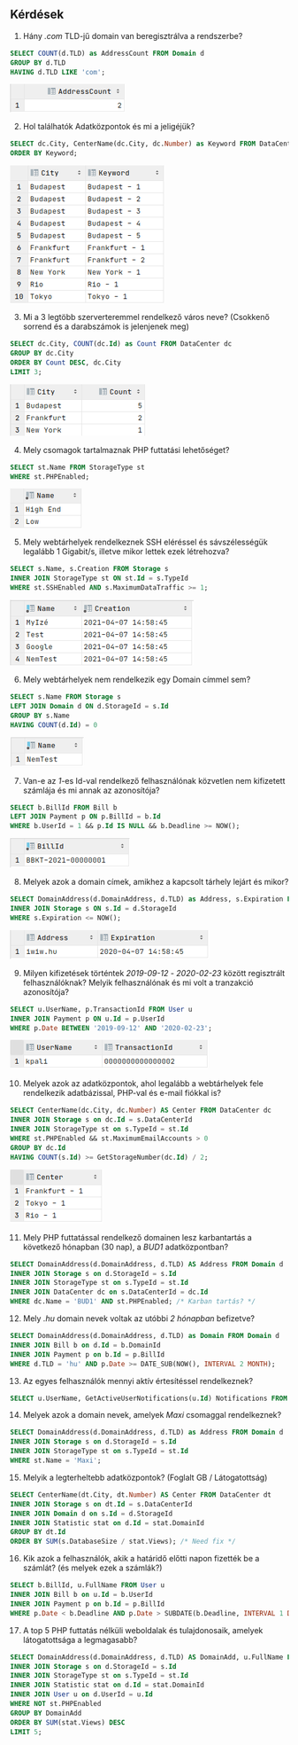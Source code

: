 ## Kérdések

1. Hány _.com_ TLD-jű domain van beregisztrálva a rendszerbe?

```sql
SELECT COUNT(d.TLD) as AddressCount FROM Domain d
GROUP BY d.TLD
HAVING d.TLD LIKE 'com';
```

![Query 1](queries/query1.png "Query 1")

2. Hol találhatók Adatközpontok és mi a jeligéjük?

```sql
SELECT dc.City, CenterName(dc.City, dc.Number) as Keyword FROM DataCenter dc
ORDER BY Keyword;
```

![Query 2](queries/query2.png "Query 2")

3. Mi a 3 legtöbb szerverteremmel rendelkező város neve? (Csokkenő sorrend és a darabszámok is jelenjenek meg)

```sql
SELECT dc.City, COUNT(dc.Id) as Count FROM DataCenter dc
GROUP BY dc.City
ORDER BY Count DESC, dc.City
LIMIT 3;
```

![Query 3](queries/query3.png "Query 3")

4. Mely csomagok tartalmaznak PHP futtatási lehetőséget?

```sql
SELECT st.Name FROM StorageType st
WHERE st.PHPEnabled;
```

![Query 4](queries/query4.png "Query 4")

5. Mely webtárhelyek rendelkeznek SSH eléréssel és sávszélességük legalább 1 Gigabit/s, illetve mikor lettek ezek létrehozva?

```sql
SELECT s.Name, s.Creation FROM Storage s
INNER JOIN StorageType st ON st.Id = s.TypeId
WHERE st.SSHEnabled AND s.MaximumDataTraffic >= 1;
```

![Query 5](queries/query5.png "Query 5")

6. Mely webtárhelyek nem rendelkezik egy Domain címmel sem?

```sql
SELECT s.Name FROM Storage s
LEFT JOIN Domain d ON d.StorageId = s.Id
GROUP BY s.Name
HAVING COUNT(d.Id) = 0
```

![Query 6](queries/query6.png "Query 6")

7. Van-e az _1_-es Id-val rendelkező felhasználónak közvetlen nem kifizetett számlája és mi annak az azonosítója?

```sql
SELECT b.BillId FROM Bill b
LEFT JOIN Payment p ON p.BillId = b.Id
WHERE b.UserId = 1 && p.Id IS NULL && b.Deadline >= NOW();
```

![Query 7](queries/query7.png "Query 7")

8. Melyek azok a domain címek, amikhez a kapcsolt tárhely lejárt és mikor?

```sql
SELECT DomainAddress(d.DomainAddress, d.TLD) as Address, s.Expiration FROM Domain d
INNER JOIN Storage s ON s.Id = d.StorageId
WHERE s.Expiration <= NOW();
```

![Query 8](queries/query8.png "Query 8")

9. Milyen kifizetések történtek _2019-09-12_ - _2020-02-23_ között regisztrált felhasználóknak? Melyik felhasználónak és mi volt a tranzakció azonosítója?

```sql
SELECT u.UserName, p.TransactionId FROM User u
INNER JOIN Payment p ON u.Id = p.UserId
WHERE p.Date BETWEEN '2019-09-12' AND '2020-02-23';
```

![Query 9](queries/query9.png "Query 9")

10. Melyek azok az adatközpontok, ahol legalább a webtárhelyek fele rendelkezik adatbázissal, PHP-val és e-mail fiókkal is?

```sql
SELECT CenterName(dc.City, dc.Number) AS Center FROM DataCenter dc
INNER JOIN Storage s on dc.Id = s.DataCenterId
INNER JOIN StorageType st on s.TypeId = st.Id
WHERE st.PHPEnabled && st.MaximumEmailAccounts > 0
GROUP BY dc.Id
HAVING COUNT(s.Id) >= GetStorageNumber(dc.Id) / 2;
```

![Query 10](queries/query10.png "Query 10")

11. Mely PHP futtatással rendelkező domainen lesz karbantartás a következő hónapban (30 nap), a _BUD1_ adatközpontban?

```sql
SELECT DomainAddress(d.DomainAddress, d.TLD) AS Address FROM Domain d
INNER JOIN Storage s on d.StorageId = s.Id
INNER JOIN StorageType st on s.TypeId = st.Id
INNER JOIN DataCenter dc on s.DataCenterId = dc.Id
WHERE dc.Name = 'BUD1' AND st.PHPEnabled; /* Karban tartás? */
```

12. Mely _.hu_ domain nevek voltak az utóbbi _2 hónapban_ befizetve?

```sql
SELECT DomainAddress(d.DomainAddress, d.TLD) as Domain FROM Domain d
INNER JOIN Bill b on d.Id = b.DomainId
INNER JOIN Payment p on b.Id = p.BillId
WHERE d.TLD = 'hu' AND p.Date >= DATE_SUB(NOW(), INTERVAL 2 MONTH);
```

13. Az egyes felhasználók mennyi aktív értesítéssel rendelkeznek?

```sql
SELECT u.UserName, GetActiveUserNotifications(u.Id) Notifications FROM User u;
```

14. Melyek azok a domain nevek, amelyek _Maxi_ csomaggal rendelkeznek?

```sql
SELECT DomainAddress(d.DomainAddress, d.TLD) as Address FROM Domain d
INNER JOIN Storage s on d.StorageId = s.Id
INNER JOIN StorageType st on s.TypeId = st.Id
WHERE st.Name = 'Maxi';
```

15. Melyik a legterheltebb adatközpontok? (Foglalt GB / Látogatottság)

```sql
SELECT CenterName(dt.City, dt.Number) AS Center FROM DataCenter dt
INNER JOIN Storage s on dt.Id = s.DataCenterId
INNER JOIN Domain d on s.Id = d.StorageId
INNER JOIN Statistic stat on d.Id = stat.DomainId
GROUP BY dt.Id
ORDER BY SUM(s.DatabaseSize / stat.Views); /* Need fix */
```

16. Kik azok a felhasználók, akik a határidő előtti napon fizették be a számlát? (és melyek ezek a számlák?)

```sql
SELECT b.BillId, u.FullName FROM User u
INNER JOIN Bill b on u.Id = b.UserId
INNER JOIN Payment p on b.Id = p.BillId
WHERE p.Date < b.Deadline AND p.Date > SUBDATE(b.Deadline, INTERVAL 1 DAY);
```

17. A top 5 PHP futtatás nélküli weboldalak és tulajdonosaik, amelyek látogatottsága a legmagasabb?

```sql
SELECT DomainAddress(d.DomainAddress, d.TLD) AS DomainAdd, u.FullName FROM Domain d
INNER JOIN Storage s on d.StorageId = s.Id
INNER JOIN StorageType st on s.TypeId = st.Id
INNER JOIN Statistic stat on d.Id = stat.DomainId
INNER JOIN User u on d.UserId = u.Id
WHERE NOT st.PHPEnabled
GROUP BY DomainAdd
ORDER BY SUM(stat.Views) DESC
LIMIT 5;
```

<div class="page-break"></div>
